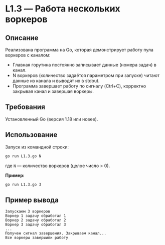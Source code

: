 # L1.3 — Работа нескольких воркеров

## Описание

Реализована программа на Go, которая демонстрирует работу пула воркеров с каналом:

- Главная горутина постоянно записывает данные (номера задач) в канал.
- N воркеров (количество задаётся параметром при запуске) читают данные из канала и выводят их в stdout.
- Программа завершает работу по сигналу (Ctrl+C), корректно закрывая канал и завершая воркеры.

## Требования
Установленный Go (версия 1.18 или новее).

## Использование

Запуск из командной строки:

```bash
go run L1.3.go N
```
где `N` — количество воркеров (целое число > 0).

**Пример:**
```bash
go run L1.3.go 3
```

## Пример вывода

```
Запускаем 3 воркеров
Воркер 1 задачу обработал 1
Воркер 2 задачу обработал 2
Воркер 3 задачу обработал 3
...
Получен сигнал завершения. Закрываем канал...
Все воркеры завершили работу
```

